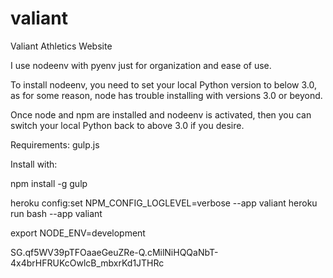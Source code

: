 # valiant
Valiant Athletics Website

I use nodeenv with pyenv just for organization and ease of use.

To install nodeenv, you need to set your local Python version to below 3.0,
as for some reason, node has trouble installing with versions 3.0 or beyond.

Once node and npm are installed and nodeenv is activated, then you can switch
your local Python back to above 3.0 if you desire.

Requirements:
gulp.js

Install with:

npm install -g gulp

heroku config:set NPM_CONFIG_LOGLEVEL=verbose --app valiant
heroku run bash --app valiant

export NODE_ENV=development

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